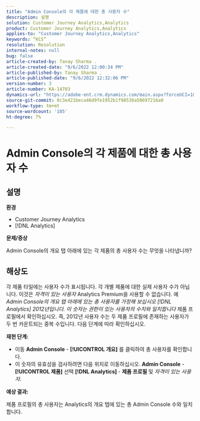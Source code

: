 ```yaml
---
title: "Admin Console의 각 제품에 대한 총 사용자 수"
description: 설명
solution: Customer Journey Analytics,Analytics
product: Customer Journey Analytics,Analytics
applies-to: "Customer Journey Analytics,Analytics"
keywords: “KCS”
resolution: Resolution
internal-notes: null
bug: false
article-created-by: Tanay Sharma .
article-created-date: "9/6/2022 12:00:34 PM"
article-published-by: Tanay Sharma .
article-published-date: "9/6/2022 12:32:06 PM"
version-number: 3
article-number: KA-14703
dynamics-url: "https://adobe-ent.crm.dynamics.com/main.aspx?forceUCI=1&pagetype=entityrecord&etn=knowledgearticle&id=45be0a81-db2d-ed11-9db1-002248086735"
source-git-commit: 0c3e421beca46d9fe1952b1f98538a50697216a0
workflow-type: tm+mt
source-wordcount: '185'
ht-degree: 7%

---
```


# Admin Console의 각 제품에 대한 총 사용자 수

## 설명


<b>환경</b>

- Customer Journey Analytics
- [!DNL Analytics]




<b>문제/증상</b>

Admin Console의 개요 탭 아래에 있는 각 제품의 총 사용자 수는 무엇을 나타냅니까?




## 해상도


각 제품 타일에는 사용자 수가 표시됩니다. 각 개별 제품에 대한 실제 사용자 수가 아닙니다. 이것은 *자격이 있는 사용자* Analytics Premium을 사용할 수 없습니다. 예 *Admin Console의 개요 탭 아래에 있는 총 사용자를 가정해 보십시오 [!DNL Analytics] 2012년입니다. 이 숫자는 권한이 있는 사용자의 수치와 일치합니다* 제품 프로필에서 확인하십시오. 즉, 2012년 사용자 수는 두 제품 프로필에 존재하는 사용자가 두 번 카운트되는 중복 수입니다. 다음 단계에 따라 확인하십시오.

<b>재현 단계:</b>

- 이동 <b>Admin Console</b> - <b>[!UICONTROL 개요]</b> 를 클릭하여 총 사용자를 확인합니다.
- 이 숫자의 유효성을 검사하려면 다음 위치로 이동하십시오. <b>Admin Console</b> - <b>[!UICONTROL 제품]</b> 선택 <b>[!DNL Analytics] </b> - <b>제품 프로필 </b>및 *자격이 있는 사용자*.




<b>예상 결과:</b>

제품 프로필의 총 사용자는 Analytics의 개요 탭에 있는 총 Admin Console 수와 일치합니다.
